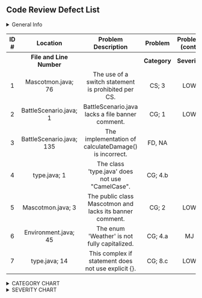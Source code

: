 <h2>Code Review Defect List </h2>

<details>
<summary> General Info </summary>
 
 
**Reviewer**: Scott Thomas

**GH Repo**: ser316-spring2021-B-sthoma58



</details>
 
 
 
 
 

|**ID #** |      **Location**               |        **Problem Description**                         |    **Problem**    |    **Problem (cont)**    |
|:-------:|:-------------------------------:|:------------------------------------------------------:|:-----------------:|:------------------------:|
|         |**File and Line Number**         |                                                        |   **Category**    |  **Severity**            |
|   1     | Mascotmon.java; 76              | The use of a switch statement is prohibited per CS.    |    CS; 3          |       LOW                |
|   2     | BattleScenario.java; 1          |BattleScenario.java lacks a file banner comment.        |    CG; 1          |       LOW                |
|   3     | BattleScenario.java; 135        |The implementation of calculateDamage() is incorrect.   |      FD, NA       |                          |
|   4     |       type.java; 1              | The class 'type.java' does not use "CamelCase".        |       CG; 4.b     |                          |
|   5     | Mascotmon.java; 3               |The public class Mascotmon and lacks its banner comment.|    CG; 2          |       LOW                |
|   6     | Environment.java; 45            |  The enum 'Weather' is not fully capitalized.          |      CG; 4.a      |       MJ                 |
|   7     |     type.java; 14               |   This complex if statement does not use explicit {}.  |     CG; 8.c       |          LOW             |












<details>
<summary> CATEGORY CHART </summary>
 
**Category**
|**Type** |      **Meaning**                 | **Additional Info**                       |
|:-------:|:--------------------------------:|:-----------------------------------------:|
|  CS     | Code Smell defect                |      NA                                   |
|  CG     | Violation of a coding guideline. |  Provide the guideline number             |
|  FD     | Functional defect                | Code will not produce the expected result |
|  MD     |  Miscellaneous defect            | For all other defects                     |

</details>
<details>
<summary> SEVERITY CHART </summary>
 
**Severity**
|**Type** |      **Meaning**       | **Additional Info**                       |
|:-------:|:----------------------:|:-----------------------------------------:|
|  BR     | Blocker                |      Must be fixed asap                   |
|  MJ     | Major                  |   Of high importance but not a Blocker    |
|  LOW    | Low                    |      NA                                   |
</details>

